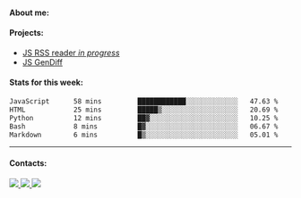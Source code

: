 #### About me:

#### Projects:
- [JS RSS reader *in progress*](https://github.com/GKoil/frontend-project-lvl3)
- [JS GenDiff](https://github.com/GKoil/GenDiff)

#### Stats for this week:
<!--START_SECTION:waka-->

```txt
JavaScript      58 mins         ████████████░░░░░░░░░░░░░   47.63 %
HTML            25 mins         █████▒░░░░░░░░░░░░░░░░░░░   20.69 %
Python          12 mins         ██▓░░░░░░░░░░░░░░░░░░░░░░   10.25 %
Bash            8 mins          █▓░░░░░░░░░░░░░░░░░░░░░░░   06.67 %
Markdown        6 mins          █▒░░░░░░░░░░░░░░░░░░░░░░░   05.01 %
```

<!--END_SECTION:waka-->
---
#### Contacts:

<a target='_blank' title='LinkedIn' href="https://www.linkedin.com/in/gkoil/">
  <img src="https://img.shields.io/badge/LinkedIn-0077B5?style=for-the-badge&logo=linkedin&logoColor=white" />
</a>
<a target='_blank' title='Telegram' href="https://t.me/gkoil">
  <img src="https://img.shields.io/badge/Telegram-2CA5E0?style=for-the-badge&logo=telegram&logoColor=white" />
</a>
<a target='_blank' title='Gmail' href="mailto: gk.grigorev@gmail.com">
  <img src="https://img.shields.io/badge/Gmail-D14836?style=for-the-badge&logo=gmail&logoColor=white" />
</a>

